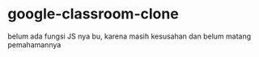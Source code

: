 # google-classroom-clone

belum ada fungsi JS nya bu, karena masih kesusahan dan belum matang pemahamannya
